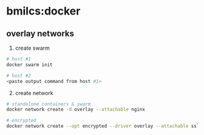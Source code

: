 # bmilcs:docker

## overlay networks

1. create swarm

```sh
# host #1
docker swarm init

# host #2
<paste output command from host #1>
```

2. create network

```sh
# standalone containers & swarm
docker network create -d overlay --attachable nginx

# encrypted
docker network create --opt encrypted --driver overlay --attachable ssl-nginx

```
